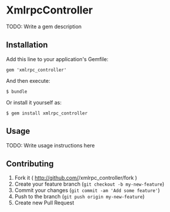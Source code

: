 # XmlrpcController

TODO: Write a gem description

## Installation

Add this line to your application's Gemfile:

    gem 'xmlrpc_controller'

And then execute:

    $ bundle

Or install it yourself as:

    $ gem install xmlrpc_controller

## Usage

TODO: Write usage instructions here

## Contributing

1. Fork it ( http://github.com/<my-github-username>/xmlrpc_controller/fork )
2. Create your feature branch (`git checkout -b my-new-feature`)
3. Commit your changes (`git commit -am 'Add some feature'`)
4. Push to the branch (`git push origin my-new-feature`)
5. Create new Pull Request
